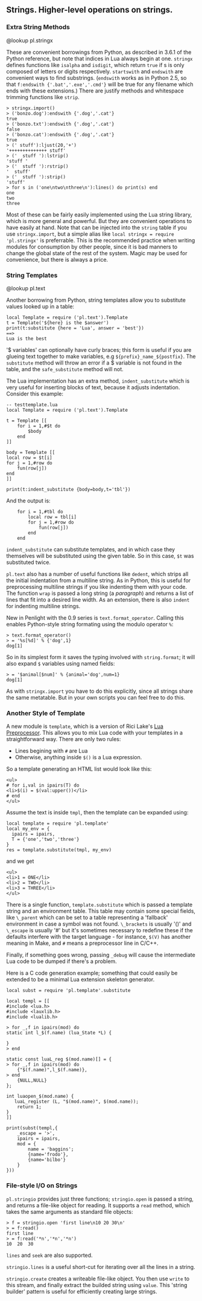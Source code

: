 ## Strings. Higher-level operations on strings.

### Extra String Methods

@lookup pl.stringx

These are convenient borrowings from Python, as described in 3.6.1 of the Python
reference, but note that indices in Lua always begin at one. `stringx` defines
functions like `isalpha` and `isdigit`, which return `true` if s is only composed
of letters or digits respectively. `startswith` and `endswith` are convenient
ways to find substrings. (`endswith` works as in Python 2.5, so that `f:endswith
{'.bat','.exe','.cmd'}` will be true for any filename which ends with these
extensions.) There are justify methods and whitespace trimming functions like
`strip`.

    > stringx.import()
    > ('bonzo.dog'):endswith {'.dog','.cat'}
    true
    > ('bonzo.txt'):endswith {'.dog','.cat'}
    false
    > ('bonzo.cat'):endswith {'.dog','.cat'}
    true
    > (' stuff'):ljust(20,'+')
    '++++++++++++++ stuff'
    > ('  stuff '):lstrip()
    'stuff '
    > ('  stuff '):rstrip()
    '  stuff'
    > ('  stuff '):strip()
    'stuff'
    > for s in ('one\ntwo\nthree\n'):lines() do print(s) end
    one
    two
    three

Most of these can be fairly easily implemented using the Lua string library,
which is more general and powerful. But they are convenient operations to have
easily at hand. Note that can be injected into the `string` table if you use
`stringx.import`, but a simple alias like `local stringx = require 'pl.stringx'`
is preferrable. This is the recommended practice when writing modules for
consumption by other people, since it is bad manners to change the global state
of the rest of the system. Magic may be used for convenience, but there is always
a price.


### String Templates

@lookup pl.text

Another borrowing from Python, string templates allow you to substitute values
looked up in a table:

    local Template = require ('pl.text').Template
    t = Template('${here} is the $answer')
    print(t:substitute {here = 'Lua', answer = 'best'})
    ==>
    Lua is the best

'$ variables' can optionally have curly braces; this form is useful if you are
glueing text together to make variables, e.g `${prefix}_name_${postfix}`. The
`substitute` method will throw an error if a $ variable is not found in the
table, and the `safe_substitute` method will not.

The Lua implementation has an extra method, `indent_substitute` which is very
useful for inserting blocks of text, because it adjusts indentation. Consider
this example:

    -- testtemplate.lua
    local Template = require ('pl.text').Template

    t = Template [[
        for i = 1,#$t do
            $body
        end
    ]]

    body = Template [[
    local row = $t[i]
    for j = 1,#row do
        fun(row[j])
    end
    ]]

    print(t:indent_substitute {body=body,t='tbl'})

And the output is:

        for i = 1,#tbl do
            local row = tbl[i]
            for j = 1,#row do
                fun(row[j])
            end
        end

`indent_substitute` can substitute templates, and in which case they themselves
will be substituted using the given table. So in this case, `$t` was substituted
twice.

`pl.text` also has a number of useful functions like `dedent`, which strips all
the initial indentation from a multiline string. As in Python, this is useful for
preprocessing multiline strings if you like indenting them with your code. The
function `wrap` is passed a long string (a _paragraph_) and returns a list of
lines that fit into a desired line width. As an extension, there is also `indent`
for indenting multiline strings.

New in Penlight with the 0.9 series is `text.format_operator`. Calling this
enables Python-style string formating using the modulo operator `%`:

    > text.format_operator()
    > = '%s[%d]' % {'dog',1}
    dog[1]

So in its simplest form it saves the typing involved with `string.format`; it
will also expand `$` variables using named fields:

    > = '$animal[$num]' % {animal='dog',num=1}
    dog[1]

As with `stringx.import` you have to do this explicitly, since all strings share the same
metatable. But in your own scripts you can feel free to do this.

### Another Style of Template

A new module is `template`, which is a version of Rici Lake's [Lua
Preprocessor](http://lua-users.org/wiki/SlightlyLessSimpleLuaPreprocessor).  This
allows you to mix Lua code with your templates in a straightforward way. There
are only two rules:

  - Lines begining with `#` are Lua
  - Otherwise, anything inside `$()` is a Lua expression.

So a template generating an HTML list would look like this:

    <ul>
    # for i,val in ipairs(T) do
    <li>$(i) = $(val:upper())</li>
    # end
    </ul>

Assume the text is inside `tmpl`, then the template can be expanded using:

    local template = require 'pl.template'
    local my_env = {
      ipairs = ipairs,
      T = {'one','two','three'}
    }
    res = template.substitute(tmpl, my_env)

and we get

    <ul>
    <li>1 = ONE</li>
    <li>2 = TWO</li>
    <li>3 = THREE</li>
    </ul>

There is a single function, `template.substitute` which is passed a template
string and an environment table.   This table may contain some special fields,
like `\_parent` which can be set to a table representing a 'fallback' environment
in case a symbol was not found. `\_brackets` is usually '()' and `\_escape` is
usually '#' but it's sometimes necessary to redefine these if the defaults
interfere with the target language - for instance, `$(V)` has another meaning in
Make, and `#` means a preprocessor line in C/C++.

Finally, if something goes wrong, passing `_debug` will cause the intermediate
Lua code to be dumped if there's a problem.

Here is a C code generation example; something that could easily be extended to
be a minimal Lua extension skeleton generator.

    local subst = require 'pl.template'.substitute

    local templ = [[
    #include <lua.h>
    #include <lauxlib.h>
    #include <lualib.h>

    > for _,f in ipairs(mod) do
    static int l_$(f.name) (lua_State *L) {

    }
    > end

    static const luaL_reg $(mod.name)[] = {
    > for _,f in ipairs(mod) do
        {"$(f.name)",l_$(f.name)},
    > end
        {NULL,NULL}
    };

    int luaopen_$(mod.name) {
       luaL_register (L, "$(mod.name)", $(mod.name));
        return 1;
    }
    ]]

    print(subst(templ,{
        _escape = '>',
        ipairs = ipairs,
        mod = {
            name = 'baggins';
            {name='frodo'},
            {name='bilbo'}
        }
    }))


### File-style I/O on Strings

`pl.stringio`  provides just three functions; `stringio.open` is passed a string,
and returns a file-like object for reading. It supports a `read` method, which
takes the same arguments as standard file objects:

    > f = stringio.open 'first line\n10 20 30\n'
    > = f:read()
    first line
    > = f:read('*n','*n','*n')
    10	20	30

`lines` and `seek` are also supported.

`stringio.lines` is a useful short-cut for iterating over all the lines in a
string.

`stringio.create` creates a writeable file-like object. You then use `write` to
this stream, and finally extract the builded string using `value`.  This 'string
builder' pattern is useful for efficiently creating large strings.


